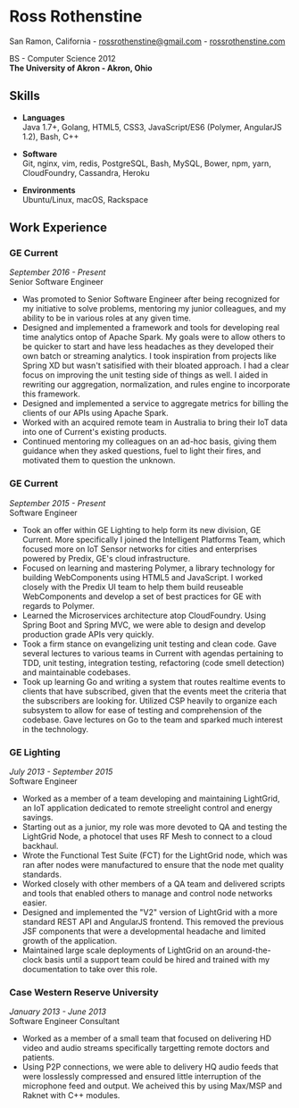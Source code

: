# Ross Rothenstine

San Ramon, California - rossrothenstine@gmail.com - [rossrothenstine.com](https://rossrothenstine.com)

BS - Computer Science 2012  
**The University of Akron - Akron, Ohio**

## Skills

 - **Languages**  
     Java 1.7+, Golang, HTML5, CSS3, JavaScript/ES6 (Polymer, AngularJS 1.2), Bash, C++
 
 - **Software**  
   Git, nginx, vim, redis, PostgreSQL, Bash, MySQL, Bower, npm, yarn, CloudFoundry, Cassandra, Heroku
 
 - **Environments**  
   Ubuntu/Linux, macOS, Rackspace
   
## Work Experience

### GE Current
*September 2016 - Present*  
Senior Software Engineer

 - Was promoted to Senior Software Engineer after being recognized for my initiative to solve
   problems, mentoring my junior colleagues, and my ability to be in various roles at any given 
   time.
 - Designed and implemented a framework and tools for developing real time analytics ontop of Apache Spark. My
   goals were to allow others to be quicker to start and have less headaches as they developed their own
   batch or streaming analytics. I took inspiration from projects like Spring XD but wasn't satisified with their
   bloated approach. I had a clear focus on improving the unit testing side of things as well. 
   I aided in rewriting our aggregation, normalization, and rules engine to incorporate this framework.
 - Designed and implemented a service to aggregate metrics for billing the clients of our APIs using Apache Spark.
 - Worked with an acquired remote team in Australia to bring their IoT data into one of Current's existing products.
 - Continued mentoring my colleagues on an ad-hoc basis, giving them guidance when they asked questions, fuel to light
   their fires, and motivated them to question the unknown.
 
### GE Current
*September 2015 - Present*  
Software Engineer

 - Took an offer within GE Lighting to help form its new division, GE Current. More specifically I joined the 
   Intelligent Platforms Team, which focused more on IoT Sensor networks for cities and enterprises powered by Predix, 
   GE's cloud infrastructure.
 - Focused on learning and mastering Polymer, a library technology for building WebComponents using HTML5 and JavaScript.
   I worked closely with the Predix UI team to help them build reuseable WebComponents and develop a set of best practices
   for GE with regards to Polymer.
 - Learned the Microservices architecture atop CloudFoundry. Using Spring Boot and Spring MVC, we were able to design and 
   develop production grade APIs very quickly.
 - Took a firm stance on evangelizing unit testing and clean code. Gave several lectures to various teams in Current with
   agendas pertaining to TDD, unit testing, integration testing, refactoring (code smell detection) and maintainable codebases.
 - Took up learning Go and writing a system that routes realtime events to clients that have subscribed, given that the events
   meet the criteria that the subscribers are looking for. Utilized CSP heavily to organize each subsystem to allow for ease of
   testing and comprehension of the codebase. Gave lectures on Go to the team and sparked much interest in the technology.

 
### GE Lighting
*July 2013 - September 2015*  
Software Engineer

 - Worked as a member of a team developing and maintaining LightGrid, an IoT application dedicated to remote streelight control
   and energy savings.
 - Starting out as a junior, my role was more devoted to QA and testing the LightGrid Node, a photocel that uses RF Mesh to connect
   to a cloud backhaul.
 - Wrote the Functional Test Suite (FCT) for the LightGrid node, which was ran after nodes were manufactured to ensure that the node
   met quality standards.
 - Worked closely with other members of a QA team and delivered scripts and tools that enabled others to manage and control node
   networks easier.
 - Designed and implemented the "V2" version of LightGrid with a more standard REST API and AngularJS frontend. This removed the 
   previous JSF components that were a developmental headache and limited growth of the application.
 - Maintained large scale deployments of LightGrid on an around-the-clock basis until a support team could be hired and trained 
   with my documentation to take over this role.
   
### Case Western Reserve University  
*January 2013 - June 2013*  
Software Engineer Consultant  

  - Worked as a member of a small team that focused on delivering HD video and audio streams specifically targetting
    remote doctors and patients.
  - Using P2P connections, we were able to delivery HQ audio feeds that were losslessly compressed and ensured little interruption
    of the microphone feed and output. We acheived this by using Max/MSP and Raknet with C++ modules.
